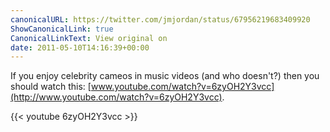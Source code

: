 ```yaml
---
canonicalURL: https://twitter.com/jmjordan/status/67956219683409920
ShowCanonicalLink: true
CanonicalLinkText: View original on
date: 2011-05-10T14:16:39+00:00
---
```

If you enjoy celebrity cameos in music videos (and who doesn't?) then you should watch this: [www.youtube.com/watch?v=6zyOH2Y3vcc](http://www.youtube.com/watch?v=6zyOH2Y3vcc).

{{< youtube 6zyOH2Y3vcc >}}